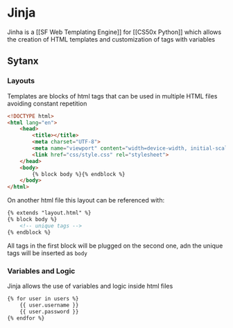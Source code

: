 # Jinja
Jinha is a [[SF Web Templating Engine]] for [[CS50x Python]] which allows the creation of HTML templates and customization of tags with variables


## Sytanx
### Layouts
Templates are blocks of html tags that can be used in multiple HTML files avoiding constant repetition

```html
<!DOCTYPE html>
<html lang="en">
    <head>
        <title></title>
        <meta charset="UTF-8">
        <meta name="viewport" content="width=device-width, initial-scale=1">
        <link href="css/style.css" rel="stylesheet">
    </head>
    <body>
        {% block body %}{% endblock %}
    </body>
</html>

```

On another html file this layout can be referenced with: 
```html
{% extends "layout.html" %}
{% block body %}
    <!-- unique tags -->
{% endblock %}
```

All tags in the first block will be plugged on the second one, adn the unique tags will be inserted as `body`

### Variables and Logic
Jinja allows the use of variables and logic inside html files
```html
{% for user in users %}
    {{ user.username }}
    {{ user.password }}
{% endfor %}
```

